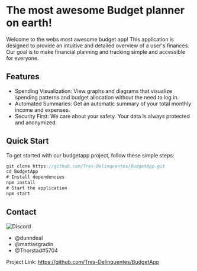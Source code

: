 # The most awesome Budget planner on earth!

Welcome to the webs most awesome budget app! 
This application is designed to provide an intuitive and detailed overview of a user's finances. Our goal is to make financial planning and tracking simple and accessible for everyone.

## Features
- Spending Visualization: View graphs and diagrams that visualize spending patterns and budget allocation without the need to log in.
- Automated Summaries: Get an automatic summary of your total monthly income and expenses.
- Security First: We care about your safety. Your data is always protected and anonymized.

## Quick Start
To get started with our budgetapp project, follow these simple steps:

```csharp
git clone https://github.com/Tres-Delinquentes/BudgetApp.git
cd BudgetApp
# Install dependencies
npm install
# Start the application
npm start
```

## Contact
![Discord](https://img.shields.io/badge/Discord-%235865F2.svg?style=for-the-badge&logo=discord&logoColor=white)
- @dunndeal
- @mattiasgradin
- @Thorstad#5704

Project Link: https://github.com/Tres-Delinquentes/BudgetApp
